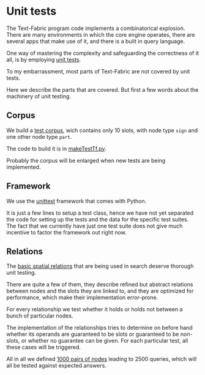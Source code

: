 # Unit tests

The Text-Fabric program code implements a combinatorical explosion.
There are many environments in which the core engine operates, there
are several apps that make use of it, and there is a built in query language.

One way of mastering the complexity and safeguarding the correctness of it all,
is by employing [unit tests]({{wikip}}/Unit_testing).

To my embarrassment, most parts of Text-Fabric are not covered by unit tests.

Here we describe the parts that are covered.
But first a few words about the machinery of unit testing.

## Corpus

We build a [test corpus]({{tfght}}/test/generic/tf),
wich contains only 10 slots, with node type `sign` and one other node type `part`.

The code to build it is in
[makeTestTf.py]({{tfghb}}/test/generic/makeTestTf.py).

Probably the corpus will be enlarged when new tests are being implemented.

## Framework

We use the [unittest]({{python}}/library/unittest.html#module-unittest)
framework that comes with Python.

It is just a few lines to setup a test class, hence we have not yet separated the code
for setting up the tests and the data for the specific test suites.
The fact that we currently have just one test suite does not give much incentive to
factor the framework out right now.

## Relations

The
[basic spatial relations](../Search.md#relational-operators)
that are being used in search deserve thorough unit testing.

There are quite a few of them, they describe refined but abstract relations
between nodes and the slots they are linked to, and they are optimized for performance,
which make their implementation error-prone.

For every relationship we test whether it holds or holds not between a bunch
of particular nodes.

The implementation of the relationships tries to determine on before hand whether
its operands are guaranteed to be slots or guaranteed to be non-slots, or whether
no guarantee can be given.
For each particular test, all these cases will be triggered.

All in all we defined
[1000 pairs of nodes]({{tfghb}}/test/generic/relations.py)
leading to 2500 queries, which will
all be tested against expected answers. 
